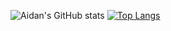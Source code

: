 

<!--
### Hi there 👋
**aidan-gibson/aidan-gibson** is a ✨ _special_ ✨ repository because its `README.md` (this file) appears on your GitHub profile.

Here are some ideas to get you started:

- 🔭 I’m currently working on ...
- 🌱 I’m currently learning ...
- 👯 I’m looking to collaborate on ...
- 🤔 I’m looking for help with ...
- 💬 Ask me about ...
- 📫 How to reach me: ...
- 😄 Pronouns: ...
- ⚡ Fun fact: ...
themes here https://github.com/anuraghazra/github-readme-stats/blob/master/themes/README.md

![Aidan's GitHub stats](https://github-readme-stats.vercel.app/api?username=aidan-gibson&count_private=true&show_icons=true)
[![Top Langs](https://github-readme-stats.vercel.app/api/top-langs/?username=aidan-gibson&hide=javascript,html)](https://github.com/anuraghazra/github-readme-stats)
-->



![Aidan's GitHub stats](https://github-readme-stats-phi-pearl.vercel.app/api?username=aidan-gibson&count_private=true&show_icons=true)
[![Top Langs](https://github-readme-stats-phi-pearl.vercel.app/api/top-langs/?username=aidan-gibson&hide=javascript,html,css,scss)](https://github.com/anuraghazra/github-readme-stats)

